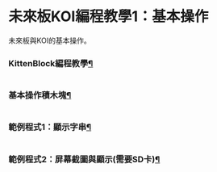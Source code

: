 # 未來板KOI編程教學1：基本操作

未來板與KOI的基本操作。

### KittenBlock編程教學[¶](broken-reference)

<figure><img src="https://kittenbothk.readthedocs.io/en/latest/_images/kbbanner.png" alt=""><figcaption></figcaption></figure>

### 基本操作積木塊[¶](broken-reference)

<figure><img src="https://kittenbothk.readthedocs.io/en/latest/_images/koi_basic.png" alt=""><figcaption></figcaption></figure>

### 範例程式1：顯示字串[¶](broken-reference)

<figure><img src="https://kittenbothk.readthedocs.io/en/latest/_images/koi_basic_code1.png" alt=""><figcaption></figcaption></figure>

### 範例程式2：屏幕截圖與顯示(需要SD卡)[¶](broken-reference)

<figure><img src="https://kittenbothk.readthedocs.io/en/latest/_images/koi_basic_code2.png" alt=""><figcaption></figcaption></figure>
